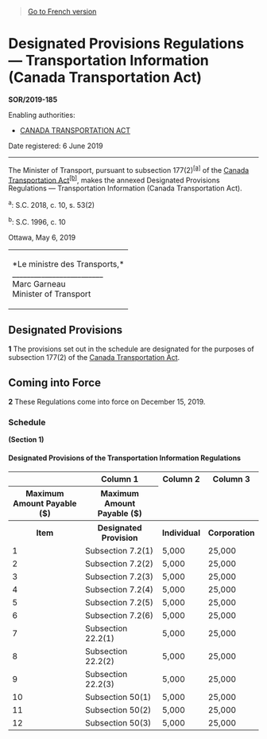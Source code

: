 > [Go to French version](/fr/Règlements/Décrets,%20ordonnances%20et%20règlements%20statutaires/2019/185.md)

# Designated Provisions Regulations — Transportation Information (Canada Transportation Act)

**SOR/2019-185**

Enabling authorities: 
- [CANADA TRANSPORTATION ACT](/en/Acts/Statutes%20of%20Canada/1996/c.%2010.md)

Date registered: 6 June 2019

----------

The Minister of Transport, pursuant to subsection 177(2)<sup><a href='#fn_81100-2-284_hq_23718'>[a]</a></sup> of the [Canada Transportation Act](/en/Acts/Statutes%20of%20Canada/1996/c.%2010.md)<sup><a href='#fn_81100-2-284_hq_23719'>[b]</a></sup>, makes the annexed Designated Provisions Regulations — Transportation Information (Canada Transportation Act).

<a name='fn_81100-2-284_hq_23718'><sup>a</sup></a>: S.C. 2018, c. 10, s. 53(2)<br />

<a name='fn_81100-2-284_hq_23719'><sup>b</sup></a>: S.C. 1996, c. 10<br />

Ottawa, May 6, 2019


<table>
<tr>
<td>
<p>*Le ministre des Transports,*<br />_________________________<br />Marc Garneau<br />Minister of Transport<br /></p></td>
</tr>
</table>





## Designated Provisions


**1** The provisions set out in the schedule are designated for the purposes of subsection 177(2) of the [Canada Transportation Act](/en/Acts/Statutes%20of%20Canada/1996/c.%2010.md).




## Coming into Force


**2** These Regulations come into force on December 15, 2019.




### **Schedule** 
**(Section 1)**
<table>
<h4>Designated Provisions of the Transportation Information Regulations</h4>
<tr>
<th></th>
<th>Column 1</th>
<th>Column 2</th>
<th>Column 3</th>
</tr>
<tr>
<th>Maximum Amount Payable ($)</th>
<th>Maximum Amount Payable ($)</th>
</tr>
<tr>
<th>Item</th>
<th>Designated Provision</th>
<th>Individual</th>
<th>Corporation</th>
</tr>
<tr>
<td>1</td>
<td>Subsection 7.2(1)</td>
<td>5,000</td>
<td>25,000</td>
</tr>
<tr>
<td>2</td>
<td>Subsection 7.2(2)</td>
<td>5,000</td>
<td>25,000</td>
</tr>
<tr>
<td>3</td>
<td>Subsection 7.2(3)</td>
<td>5,000</td>
<td>25,000</td>
</tr>
<tr>
<td>4</td>
<td>Subsection 7.2(4)</td>
<td>5,000</td>
<td>25,000</td>
</tr>
<tr>
<td>5</td>
<td>Subsection 7.2(5)</td>
<td>5,000</td>
<td>25,000</td>
</tr>
<tr>
<td>6</td>
<td>Subsection 7.2(6)</td>
<td>5,000</td>
<td>25,000</td>
</tr>
<tr>
<td>7</td>
<td>Subsection 22.2(1)</td>
<td>5,000</td>
<td>25,000</td>
</tr>
<tr>
<td>8</td>
<td>Subsection 22.2(2)</td>
<td>5,000</td>
<td>25,000</td>
</tr>
<tr>
<td>9</td>
<td>Subsection 22.2(3)</td>
<td>5,000</td>
<td>25,000</td>
</tr>
<tr>
<td>10</td>
<td>Subsection 50(1)</td>
<td>5,000</td>
<td>25,000</td>
</tr>
<tr>
<td>11</td>
<td>Subsection 50(2)</td>
<td>5,000</td>
<td>25,000</td>
</tr>
<tr>
<td>12</td>
<td>Subsection 50(3)</td>
<td>5,000</td>
<td>25,000</td>
</tr>
</table>


